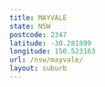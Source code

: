 ```yaml
---
title: MAYVALE
state: NSW
postcode: 2347
latitude: -30.281899
longitude: 150.523163
url: /nsw/mayvale/
layout: suburb
---
```

